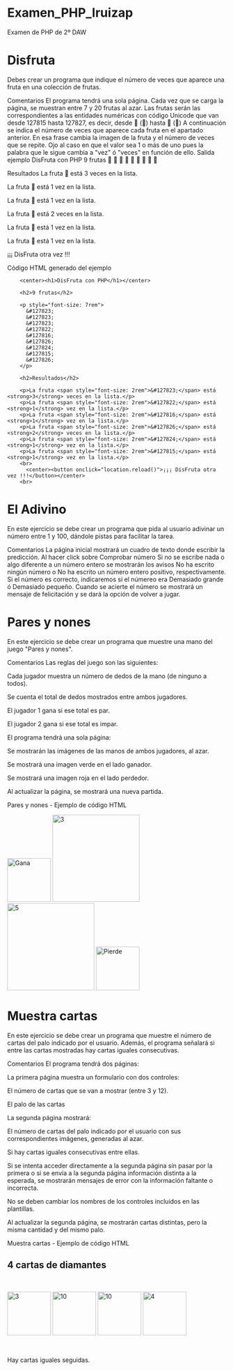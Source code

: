 # Examen_PHP_lruizap

Examen de PHP de 2º DAW

# Disfruta

Debes crear un programa que indique el número de veces que aparece una fruta en una colección de frutas.

Comentarios
El programa tendrá una sola página.
Cada vez que se carga la página, se muestran entre 7 y 20 frutas al azar.
Las frutas serán las correspondientes a las entidades numéricas con código Unicode que van desde 127815 hasta 127827, es decir, desde &#127815; (🍇) hasta &#127827; (🍓)
A continuación se indica el número de veces que aparece cada fruta en el apartado anterior.
En esa frase cambia la imagen de la fruta y el número de veces que se repite.
Ojo al caso en que el valor sea 1 o más de uno pues la palabra que le sigue cambia a "vez" ó "veces" en función de ello.
Salida ejemplo
DisFruta con PHP
9 frutas
🍏 🍏 🍏 🍎 🍈 🍒 🍐 🍇 🍒

Resultados
La fruta 🍏 está 3 veces en la lista.

La fruta 🍎 está 1 vez en la lista.

La fruta 🍈 está 1 vez en la lista.

La fruta 🍒 está 2 veces en la lista.

La fruta 🍐 está 1 vez en la lista.

La fruta 🍇 está 1 vez en la lista.

¡¡¡ DisFruta otra vez !!!

Código HTML generado del ejemplo

        <center><h1>DisFruta con PHP</h1></center>

        <h2>9 frutas</h2>

        <p style="font-size: 7rem">
          &#127823;
          &#127823;
          &#127823;
          &#127822;
          &#127816;
          &#127826;
          &#127824;
          &#127815;
          &#127826;
        </p>

        <h2>Resultados</h2>

        <p>La fruta <span style="font-size: 2rem">&#127823;</span> está <strong>3</strong> veces en la lista.</p>
        <p>La fruta <span style="font-size: 2rem">&#127822;</span> está <strong>1</strong> vez en la lista.</p>
        <p>La fruta <span style="font-size: 2rem">&#127816;</span> está <strong>1</strong> vez en la lista.</p>
        <p>La fruta <span style="font-size: 2rem">&#127826;</span> está <strong>2</strong> veces en la lista.</p>
        <p>La fruta <span style="font-size: 2rem">&#127824;</span> está <strong>1</strong> vez en la lista.</p>
        <p>La fruta <span style="font-size: 2rem">&#127815;</span> está <strong>1</strong> vez en la lista.</p>
        <br>
          <center><button onclick="location.reload()">¡¡¡ DisFruta otra vez !!!</button></center>
        <br>

# El Adivino

En este ejercicio se debe crear un programa que pida al usuario adivinar un número entre 1 y 100, dándole pistas para facilitar la tarea.

Comentarios
La página inicial mostrará un cuadro de texto donde escribir la predicción.
Al hacer click sobre Comprobar número
Si no se escribe nada o algo diferente a un número entero se mostrarán los avisos No ha escrito ningún número o No ha escrito un número entero positivo, respectivamente.
Si el número es correcto, indicaremos si el númereo era Demasiado grande ó Demasiado pequeño.
Cuando se acierte el número se mostrará un mensaje de felicitación y se dará la opción de volver a jugar.

# Pares y nones

En este ejercicio se debe crear un programa que muestre una mano del juego "Pares y nones".

Comentarios
Las reglas del juego son las siguientes:

Cada jugador muestra un número de dedos de la mano (de ninguno a todos).

Se cuenta el total de dedos mostrados entre ambos jugadores.

El jugador 1 gana si ese total es par.

El jugador 2 gana si ese total es impar.

El programa tendrá una sola página:

Se mostrarán las imágenes de las manos de ambos jugadores, al azar.

Se mostrará una imagen verde en el lado ganador.

Se mostrará una imagen roja en el lado perdedor.

Al actualizar la página, se mostrará una nueva partida.

Pares y nones - Ejemplo de código HTML
<tr>
<td><img src="img/gana.svg" alt="Gana" height="100"></td>
<td><img src="img/3.svg" alt="3" height="200"></td>
<td><img src="img/5.svg" alt="5" height="200"></td>
<td><img src="img/pierde.svg" alt="Pierde" height="100"></td>
</tr>

# Muestra cartas

En este ejercicio se debe crear un programa que muestre el número de cartas del palo indicado por el usuario. Además, el programa señalará si entre las cartas mostradas hay cartas iguales consecutivas.

Comentarios
El programa tendrá dos páginas:

La primera página muestra un formulario con dos controles:

El número de cartas que se van a mostrar (entre 3 y 12).

El palo de las cartas

La segunda página mostrará:

El número de cartas del palo indicado por el usuario con sus correspondientes imágenes, generadas al azar.

Si hay cartas iguales consecutivas entre ellas.

Si se intenta acceder directamente a la segunda página sin pasar por la primera o si se envía a la segunda página información distinta a la esperada, se mostrarán mensajes de error con la información faltante o incorrecta.

No se deben cambiar los nombres de los controles incluidos en las plantillas.

Al actualizar la segunda página, se mostrarán cartas distintas, pero la misma cantidad y del mismo palo.

Muestra cartas - Ejemplo de código HTML

 <h2>4 cartas de diamantes</h2>
​
  <p>
    <img src="img/d3.svg" alt="3" width="100">
    <img src="img/d10.svg" alt="10" width="100">
    <img src="img/d10.svg" alt="10" width="100">
    <img src="img/d4.svg" alt="4" width="100">
  </p>
​
  <p>Hay cartas iguales seguidas.</p>
